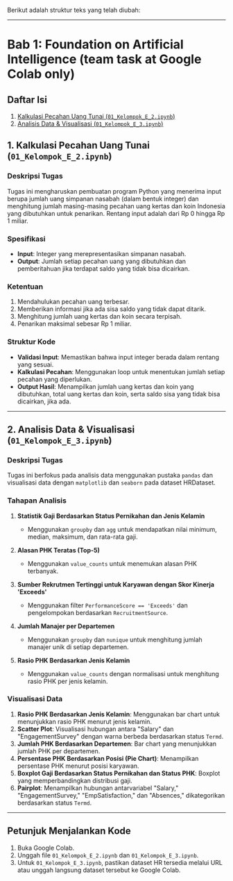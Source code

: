 Berikut adalah struktur teks yang telah diubah:

---

# Bab 1: Foundation on Artificial Intelligence (team task at Google Colab only)

## Daftar Isi

1. [Kalkulasi Pecahan Uang Tunai (`01_Kelompok_E_2.ipynb`)](#1-kalkulasi-pecahan-uang-tunai-01_kelompok_e_2ipynb)
2. [Analisis Data & Visualisasi (`01_Kelompok_E_3.ipynb`)](#2-analisis-data--visualisasi-01_kelompok_e_3ipynb)

## 1. Kalkulasi Pecahan Uang Tunai (`01_Kelompok_E_2.ipynb`)

### Deskripsi Tugas
Tugas ini mengharuskan pembuatan program Python yang menerima input berupa jumlah uang simpanan nasabah (dalam bentuk integer) dan menghitung jumlah masing-masing pecahan uang kertas dan koin Indonesia yang dibutuhkan untuk penarikan. Rentang input adalah dari Rp 0 hingga Rp 1 miliar.

### Spesifikasi
- **Input**: Integer yang merepresentasikan simpanan nasabah.
- **Output**: Jumlah setiap pecahan uang yang dibutuhkan dan pemberitahuan jika terdapat saldo yang tidak bisa dicairkan.

### Ketentuan
1. Mendahulukan pecahan uang terbesar.
2. Memberikan informasi jika ada sisa saldo yang tidak dapat ditarik.
3. Menghitung jumlah uang kertas dan koin secara terpisah.
4. Penarikan maksimal sebesar Rp 1 miliar.

### Struktur Kode
- **Validasi Input**: Memastikan bahwa input integer berada dalam rentang yang sesuai.
- **Kalkulasi Pecahan**: Menggunakan loop untuk menentukan jumlah setiap pecahan yang diperlukan.
- **Output Hasil**: Menampilkan jumlah uang kertas dan koin yang dibutuhkan, total uang kertas dan koin, serta saldo sisa yang tidak bisa dicairkan, jika ada.

---

## 2. Analisis Data & Visualisasi (`01_Kelompok_E_3.ipynb`)

### Deskripsi Tugas
Tugas ini berfokus pada analisis data menggunakan pustaka `pandas` dan visualisasi data dengan `matplotlib` dan `seaborn` pada dataset HRDataset.

### Tahapan Analisis
1. **Statistik Gaji Berdasarkan Status Pernikahan dan Jenis Kelamin**
   - Menggunakan `groupby` dan `agg` untuk mendapatkan nilai minimum, median, maksimum, dan rata-rata gaji.

2. **Alasan PHK Teratas (Top-5)**
   - Menggunakan `value_counts` untuk menemukan alasan PHK terbanyak.

3. **Sumber Rekrutmen Tertinggi untuk Karyawan dengan Skor Kinerja 'Exceeds'**
   - Menggunakan filter `PerformanceScore == 'Exceeds'` dan pengelompokan berdasarkan `RecruitmentSource`.

4. **Jumlah Manajer per Departemen**
   - Menggunakan `groupby` dan `nunique` untuk menghitung jumlah manajer unik di setiap departemen.

5. **Rasio PHK Berdasarkan Jenis Kelamin**
   - Menggunakan `value_counts` dengan normalisasi untuk menghitung rasio PHK per jenis kelamin.

### Visualisasi Data
1. **Rasio PHK Berdasarkan Jenis Kelamin**: Menggunakan bar chart untuk menunjukkan rasio PHK menurut jenis kelamin.
2. **Scatter Plot**: Visualisasi hubungan antara "Salary" dan "EngagementSurvey" dengan warna berbeda berdasarkan status `Termd`.
3. **Jumlah PHK Berdasarkan Departemen**: Bar chart yang menunjukkan jumlah PHK per departemen.
4. **Persentase PHK Berdasarkan Posisi (Pie Chart)**: Menampilkan persentase PHK menurut posisi karyawan.
5. **Boxplot Gaji Berdasarkan Status Pernikahan dan Status PHK**: Boxplot yang memperbandingkan distribusi gaji.
6. **Pairplot**: Menampilkan hubungan antarvariabel "Salary," "EngagementSurvey," "EmpSatisfaction," dan "Absences," dikategorikan berdasarkan status `Termd`.

---

## Petunjuk Menjalankan Kode

1. Buka Google Colab.
2. Unggah file `01_Kelompok_E_2.ipynb` dan `01_Kelompok_E_3.ipynb`.
3. Untuk `01_Kelompok_E_3.ipynb`, pastikan dataset HR tersedia melalui URL atau unggah langsung dataset tersebut ke Google Colab.
